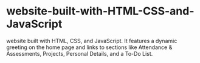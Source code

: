 # website-built-with-HTML-CSS-and-JavaScript
website built with HTML, CSS, and JavaScript. It features a dynamic greeting on the home page and links to sections like Attendance &amp; Assessments, Projects, Personal Details, and a To-Do List.
